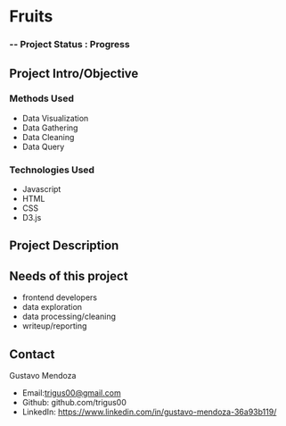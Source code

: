 # Fruits

### -- Project Status : Progress

## Project Intro/Objective 


### Methods Used 
* Data Visualization
* Data Gathering 
* Data Cleaning 
* Data Query 

### Technologies Used 
* Javascript
* HTML 
* CSS
* D3.js 

## Project Description 



## Needs of this project
- frontend developers
- data exploration
- data processing/cleaning
- writeup/reporting

## Contact
Gustavo Mendoza 
* Email:trigus00@gmail.com
* Github: github.com/trigus00
* LinkedIn: https://www.linkedin.com/in/gustavo-mendoza-36a93b119/
